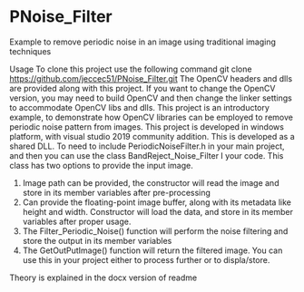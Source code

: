 # PNoise_Filter
Example to remove periodic noise in an image using traditional imaging techniques

Usage
To clone this project use the following command 
git clone https://github.com/jeccec51/PNoise_Filter.git
The OpenCV headers and dlls are provided along with this project. If you want to change the OpenCV version, you may need to build OpenCV and then change the linker settings to accommodate OpenCV libs and dlls. 
This project is an introductory example, to demonstrate how OpenCV libraries can be employed to remove periodic noise pattern from images. This project is developed in windows platform, with visual studio 2019 community addition. This is developed as a shared DLL.
To need to include PeriodicNoiseFilter.h in your main project, and then you can use the class BandReject_Noise_Filter I your code. 
This class has two options to provide the input image.
1.	Image path can be provided, the constructor will read the image and store in its member variables after pre-processing
2.	Can provide the floating-point image buffer, along with its metadata like height and width. Constructor will load the data, and store in its member variables after proper usage. 
3.	The Filter_Periodic_Noise() function will perform the noise filtering and store the output in its member variables
4.	The GetOutPutImage() function will return the filtered image. You can use this in your project either to process further or to displa/store.

Theory is explained in the docx version of readme

